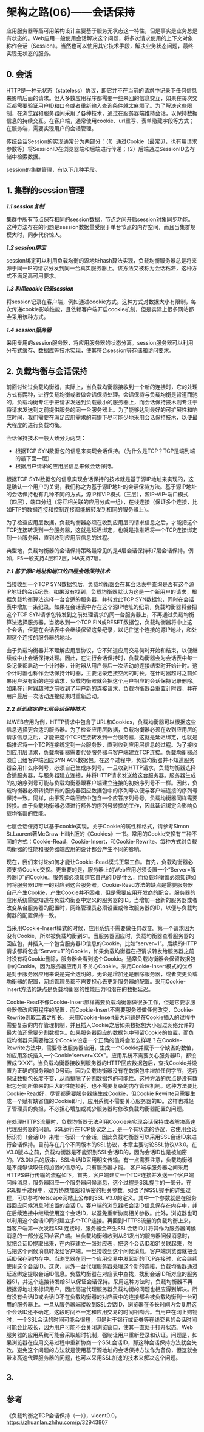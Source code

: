 # 架构之路(06)——会话保持 #

应用服务器等高可用架构设计主要基于服务无状态这一特性，但是事实是业务总是有状态的。Web应用一般使用会话解决这个问题，将多次请求使用的上下文对象称作会话（Session）。当然也可以使用其它技术手段，解决业务状态问题，最终实现无状态的服务。

## 0. 会话 ##

HTTP是一种无状态（stateless）协议，即它并不在当前的请求中记录下任何信息来影响后面的请求。但大多数应用程序都需要一些来回的信息交互，如果在每次交互都需要验证用户ID和口令或者重新输入查询条件就太麻烦了。为了解决这些限制，在浏览器和服务器间采用了各种技术，通过在服务器端维持会话，以保持数据信息的持续交互。在客户端，通常使用cookie、url重写、表单隐藏字段等方式；在服务端，需要实现用户的会话管理。

传统会话Session的实现通常分为两部分：（1）通过Cookie（最常见，也有用请求参数等）将SessionID在浏览器端和后端进行传递；（2）后端通过SessionID去存储中检索数据。

session的集群管理，有以下几种手段。

## 1. 集群的session管理 ##

***1.1 session复制***

集群中所有节点保存相同的session数据，节点之间开启session对象同步功能。这种方法存在的问题是session数据量受限于单台节点的内存空间，而且当集群规模大时，同步代价惊人。

***1.2 session绑定***

session绑定可以利用负载均衡的源地址hash算法实现，负载均衡服务器总是将来源于同一IP的请求分发到同一台真实服务器上。该方法又被称为会话粘滞，这种方式不满足高可用要求。

***1.3 利用cookie记录session***

将session记录在客户端，例如通过cookie方式。这种方式对数据大小有限制，每次传递cookie影响性能，且依赖客户端开启cookie机制，但是实际上很多网站都会采用该种方式。

***1.4 session服务器***

采用专用的session服务器，将应用服务器的状态分离。session服务器可以利用分布式缓存、数据库等技术实现，使其符合session等存储和访问要求。

## 2. 负载均衡与会话保持 ##

前面讨论过负载均衡器，实际上，当负载均衡器接收到一个新的连接时，它的处理方式有两种，进行负载均衡或者做会话保持处理。会话保持与负载均衡是背道而驰的，负载均衡专注于把请求发送到负载最小的服务器上，而会话保持技术则专注于将请求发送到之前提供服务的同一台服务器上。为了能够达到最好的可扩展性和响应时间，我们需要在满足应用需求的前提下尽可能少地采用会话保持技术，以便最大程度的进行负载均衡。

会话保持技术一般大致分为两类：

* 根据TCP SYN数据包的信息来实现会话保持。（为什么是TCP？TCP是端到端的最下面一层）
* 根据用户请求的应用层信息来做会话保持。

根据TCP SYN数据包的信息实现会话保持的技术就是基于源IP地址来实现的，这是确认一个用户的关键，我们称之为基于源IP地址的会话保持方法。基于源IP地址的会话保持也有几种不同的方式，源IP和VIP模式（三层），源IP-VIP-端口模式（四层），端口分组（将互相关联的应用分成一组），在线连接（保证多个连接，比如FTP的数据连接和控制连接都能被转发到相同的服务器上）。

为了检查应用层数据，负载均衡器必须在收到应用层的请求信息之后，才能把这个TCP连接转发到一台服务器，这就是延迟绑定，也就是指推迟将一个TCP连接绑定到一台服务器，直到收到应用层信息的过程。

典型地，负载均衡器的会话保持策略最常见的是4层会话保持和7层会话保持。例如，F5一般支持4层和7层，HA支持7层。

***2.1 基于源IP地址和端口的四层会话保持技术***

当接收到一个TCP SYN数据包后，负载均衡器会在其会话表中查询是否有这个源IP地址的会话纪录。如果没有找到，负载均衡器就认为这是一个新用户的请求，根据负载均衡算法选择一台合适的服务器，并转发此TCP SYN数据包，同时在会话表中增加一条纪录。如果在会话表中存在这个源IP地址的纪录，负载均衡器将会把这个TCP SYN请求包转发到之前处理请求的同一台服务器上，不再通过负载均衡算法选择服务器。当接收到一个TCP FIN或RESET数据包，负载均衡器将中止这个会话，但是在会话表中会继续保留这条纪录，以记住这个连接的源IP地址，和处理这个连接的服务器的地址。

由于负载均衡器并不理解应用层协议，它不知道应用交易何时开始和结束，以便继续或中止会话保持处理。因此，在进行会话保持时，负载均衡器会为会话表中每一条记录都启动一个计时器，计时器从用户最后一次活动的连接结束时开始计时。这个计时器也称作会话保持计时器，主要记录连接空闲的时长。在计时器超时之前如果用户没有新的连接请求，负载均衡器就会把这个用户相应的会话保持记录删除。如果在计时器超时之前收到了用户新的连接请求，负载均衡器会重置计时器，并在用户最后一次活动连接结束时重新启动。

***2.2 延迟绑定的七层会话保持技术***

以WEB应用为例，HTTP请求中包含了URL和Cookies，负载均衡器可以根据这些信息选择更合适的服务器。为了检查应用层数据，负载均衡器必须在收到应用层的请求信息之后，才能把这个TCP连接转发到一台服务器，这就是延迟绑定，也就是指推迟将一个TCP连接绑定到一台服务器，直到收到应用层信息的过程。为了接收到应用层请求，负载均衡器需要代替服务器与客户端建立TCP连接。负载均衡器必须自己给客户端回应SYN ACK数据包。在这个过程中，负载均衡器并不知道服务器会用什么序列号，必须自己生成序列号。一旦收到HTTP请求，负载均衡器选择合适服务器，与服务器建立连接，并将HTTP请求发送给这台服务器。服务器生成的初始序列号可能与负载均衡器跟客户端建立连接的初始序列号不一样。因此，负载均衡器必须转换所有的服务器回应数据包中的序列号以便与客户端连接的序列号保持一致。同样，由于客户端回应中包含一个应答序列号号，负载均衡器同样需要转换。由于负载均衡器必须进行额外的序列号转换的工作，因此延迟绑定会影响负载均衡器的性能。

七层会话保持可以基于cookie实现。关于Cookie的属性和格式，请参考Simon St.Laurent著McGraw-Hill出版的《Cookies》一书。常用的Cookie交换有三种不同的方式：Cookie-Read，Cookie-Insert，和Cookie-Rewrite。每种方式对负载均衡器的性能和服务器端应用的设计都会产生不同的影响。

现在，我们来讨论如何才能让Cookie-Read模式正常工作。首先，负载均衡器必须支持Cookie交换。更重要的是，服务器上的Web应用必须设置一个“Server=服务器ID”的Cookie。服务器必须知道它自己的ID是什么，而负载均衡器必须知道如何将服务器ID唯一的对应到这台服务器。Cookie-Read方法的缺点是需要服务器自己产生Cookie，产生Cookie并不困难，但是需要应用开发商的配合。服务器的应用系统需要知道在负载均衡器中定义的服务器的ID。当增加一台新的服务器或者改变某台服务器的配置时，网络管理员必须设置或修改服务器的ID，以便与负载均衡器的配置保持一致。

当采用Cookie-Insert模式的时候，应用系统不需要做任何改变。第一个请求因为没有Cookie，所以被负载均衡到S1。当服务器回应时，负载均衡器查看服务器的回应包，并插入一个包含服务器ID信息的Cookie，比如“server=1”。后续的HTTP请求都将包含“Server=1”的Cookie，如果负载均衡器在把请求转发给服务器之前时没有将Cookie删除，服务器会看到这个Cookie。通常负载均衡器会保留数据包中的Cookie，因为服务器应用并不关心Cookie。采用Cookie-Insert模式的优点是对于服务器应用来说是完全透明的。无论是增加还是删除服务器，或者变更负载均衡器的配置，网络管理员都不需要担心去更新服务器的配置。采用Cookie-Insert方法的缺点是负载均衡器的性能压力和潜在的数据延迟。

Cookie-Read不像Cookie-Insert那样需要负载均衡器做很多工作，但是它要求服务器修改应用程序的配置，而Cookie-Insert不需要服务器做任何改变，Cookie-Rewrite则取二者之所长。 采用Cookie-Insert最大问题是在Cookie插入的过程中需要复杂的内存管理机制，并且插入Cookie之后如果数据包大小超过网络允许的最大值还需要分割数据包。如果服务器回应的数据包中预留Cookie的位置，而负载均衡器只需要给这个Cookie设定一个正确的值将会怎么样呢？在Cookie-Rewrite方法中，需要修改服务器应用，生成一个Cookie并赋予一个缺省的数值，如应用系统插入一个Cookie“server=XXX”。应用系统不需要关心服务器ID，都设置成“XXX”。当负载均衡器接收到服务器的HTTP回应数据包后，查找Cookie并设置为正确的服务器的ID号码。因为负载均衡器没有在数据包中增加任何字节，这将保证数据包长度不变，从而排除了分割数据包的可能性。这种方法的优点是没有数据包分割所带来的巨大的性能损耗，也不需要复杂的内存管理机制。这种方法要比Cookie-Read好，尽管都需要服务器端生成Cookie，但Cookie Rewirte只需要生成一个赋有缺省值的Cookie即可，应用系统不需要关心服务器的ID。这样也减轻了管理员的负担，不必担心增加或减少服务器时修改负载均衡器配置的问题。

在处理HTTPS流量时，负载均衡器无法利用Cookie来实现会话保持或者解决高速代理服务器的问题。SSL运行在TCP协议之上，是一个有状态的协议，它使用会话标识符（会话ID）来唯一标识一个会话，因此负载均衡器可以采用SSL会话ID来进行会话保持。目前存在几个不同版本的SSL协议，本章主要讨论SSL协议V3.0。在V3.0版本之前，负载均衡器是不能识别SSL会话ID的，因为会话ID也是被加密的。V3.0以后的版本，SSL会话ID采用明文传输。有一点需要注意，负载均衡器是不能够读取任何加密的信息的，只有服务器才能。 客户端与服务器之间采用HTTPS进行传输的流程如下，首先，客户端建立一个TCP连接并发送一个客户端问候消息，服务器回应一个服务器问候消息，这个过程是SSL握手的一部分。在SSL握手过程中，双方协商加密和解密的相关参数。如欲了解SSL握手的详细过程，可以参考Netscape网站上公布的SSL V3.0的定义。其中一个参数就是在服务器回应问候消息时设置的会话ID，客户端的浏览器把会话ID信息保存在内存中，并在后续连接中继续使用这个会话ID，以避免重新协商相关参数。此外，浏览器也可以利用这个会话ID同时建立多个TCP连接。再回到HTTPS流量的负载均衡上来，当客户端第一次发起SSL连接时，服务器会产生SSL会话ID并将其作为服务器问候消息的一部分返回给客户端。当负载均衡器收到从S1发出的服务器问候消息时，就把会话ID提取出来，在内存建立一张对应表，把这个会话ID和S1关联起来，然后把这个问候消息转发给客户端。一旦接收到这个问候消息，客户端浏览器就把会话ID保存到内存中。当浏览器在同一个应用交易中发起新的TCP连接时，它会继续使用这个会话ID。这次，另外一台代理服务器处理这个新的连接，负载均衡器通过延迟绑定提取会话ID信息。负载均衡器在对应表中查找，找到会话ID所对应的服务器S1，并这个连接转发给S1以保证会话保持。采用这种方法时，负载均衡器不再根据源地址来标识用户，因此高速代理服务器负载均衡的问题也相应得到解决。所有没有会话ID或会话ID不在负载均衡器的对应表中的连接都会被负载均衡到一台可用的服务器上。一旦从服务器端接收到SSL会话ID，浏览器在多长时间内会复用这个会话ID还不确定，这段时间不一定和应用交易的时间相吻合。当用户在网上购物时，一个SSL会话的时间可能会很短，但是对于银行或证券等在线交易的会话时间可能会比较长，因为用户可能不会关闭浏览窗口，使其一直处于打开状态。Web服务器的应用系统可能会采取超时机制，强制让用户重新登录和认证。问题是，如果浏览器在应用交易过程中重新协商一个SSL会话ID，那这种会话保持方法就会失效。避免这个问题的方法就是使用基于源地址的会话保持方法作为备份，但这就会带来高速代理服务器的问题，也可以采用SSL加速的技术来解决这个问题。

## 3. ##

## 参考 ##

《负载均衡之TCP会话保持（一）》，vicent0.0，https://zhuanlan.zhihu.com/p/32943807

